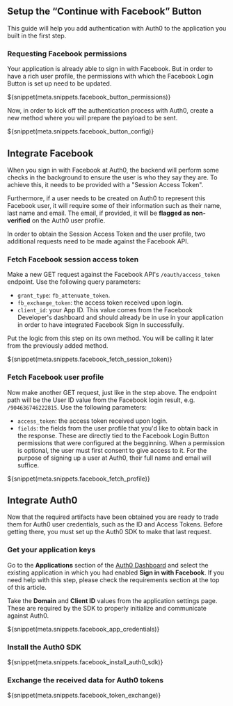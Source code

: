 ## Setup the “Continue with Facebook” Button


This guide will help you add authentication with Auth0 to the application you built in the first step.

### Requesting Facebook permissions

Your application is already able to sign in with Facebook. But in order to have a rich user profile, the permissions with which the Facebook Login Button is set up need to be updated.

${snippet(meta.snippets.facebook_button_permissions)}

Now, in order to kick off the authentication process with Auth0, create a new method where you will prepare the payload to be sent. 

${snippet(meta.snippets.facebook_button_config)}

## Integrate Facebook

When you sign in with Facebook at Auth0, the backend will perform some checks in the background to ensure the user is who they say they are. To achieve this, it needs to be provided with a "Session Access Token". 

Furthermore, if a user needs to be created on Auth0 to represent this Facebook user, it will require some of their information such as their name, last name and email. The email, if provided, it will be **flagged as non-verified** on the Auth0 user profile.

In order to obtain the Session Access Token and the user profile, two additional requests need to be made against the Facebook API.

### Fetch Facebook session access token

Make a new GET request against the Facebook API's `/oauth/access_token` endpoint.
Use the following query parameters:
- `grant_type`: `fb_attenuate_token`.
- `fb_exchange_token`: the access token received upon login.
- `client_id`: your App ID. This value comes from the Facebook Developer's dashboard and should already be in use in your application in order to have integrated Facebook Sign In successfully.

Put the logic from this step on its own method. You will be calling it later from the previously added method.

${snippet(meta.snippets.facebook_fetch_session_token)}

### Fetch Facebook user profile

Now make another GET request, just like in the step above. The endpoint path will be the User ID value from the Facebook login result, e.g. `/904636746222815`.
Use the following parameters:
- `access_token`: the access token received upon login.
- `fields`: the fields from the user profile that you'd like to obtain back in the response. These are directly tied to the Facebook Login Button permissions that were configured at the begginning. When a permission is optional, the user must first consent to give access to it. For the purpose of signing up a user at Auth0, their full name and email will suffice. 

${snippet(meta.snippets.facebook_fetch_profile)}

## Integrate Auth0

Now that the required artifacts have been obtained you are ready to trade them for Auth0 user credentials, such as the ID and Access Tokens. Before getting there, you must set up the Auth0 SDK to make that last request.

### Get your application keys

Go to the **Applications** section of the [Auth0 Dashboard](https://manage.auth0.com/) and select the existing application in which you had enabled **Sign in with Facebook**. If you need help with this step, please check the requirements section at the top of this article.

Take the **Domain** and **Client ID** values from the application settings page. These are required by the SDK to properly initialize and communicate against Auth0.

${snippet(meta.snippets.facebook_app_credentials)}

### Install the Auth0 SDK

${snippet(meta.snippets.facebook_install_auth0_sdk)}

### Exchange the received data for Auth0 tokens

${snippet(meta.snippets.facebook_token_exchange)}
